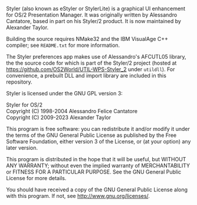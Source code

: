 Styler (also known as eStyler or StylerLite) is a graphical UI enhancement
for OS/2 Presentation Manager.  It was originally written by Alessandro
Cantatore, based in part on his Styler/2 product.  It is now maintained by
Alexander Taylor.

Building the source requires NMake32 and the IBM VisualAge C++ compiler; 
see `README.txt` for more information.

The Styler preferences app makes use of Alessandro's AFCUTL05 library, the
the source code for which is part of the Styler/2 project (hosted at 
https://github.com/OS2World/UTIL-WPS-Styler_2 under `utildll`).  For
convenience, a prebuilt DLL and import library are included in this 
repository.

Styler is licensed under the GNU GPL version 3:

  Styler for OS/2  
  Copyright (C) 1998-2004 Alessandro Felice Cantatore  
  Copyright (C) 2009-2023 Alexander Taylor  

  This program is free software: you can redistribute it and/or modify
  it under the terms of the GNU General Public License as published by
  the Free Software Foundation, either version 3 of the License, or
  (at your option) any later version.

  This program is distributed in the hope that it will be useful,
  but WITHOUT ANY WARRANTY; without even the implied warranty of
  MERCHANTABILITY or FITNESS FOR A PARTICULAR PURPOSE.  See the
  GNU General Public License for more details.

  You should have received a copy of the GNU General Public License
  along with this program.  If not, see <http://www.gnu.org/licenses/>.
